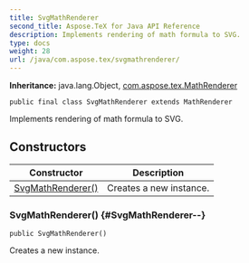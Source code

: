 ```yaml
---
title: SvgMathRenderer
second_title: Aspose.TeX for Java API Reference
description: Implements rendering of math formula to SVG.
type: docs
weight: 28
url: /java/com.aspose.tex/svgmathrenderer/
---
```

**Inheritance:**
java.lang.Object, [com.aspose.tex.MathRenderer](../../com.aspose.tex/mathrenderer)
```
public final class SvgMathRenderer extends MathRenderer
```

Implements rendering of math formula to SVG.
## Constructors

| Constructor | Description |
| --- | --- |
| [SvgMathRenderer()](#SvgMathRenderer--) | Creates a new instance. |
### SvgMathRenderer() {#SvgMathRenderer--}
```
public SvgMathRenderer()
```


Creates a new instance.

